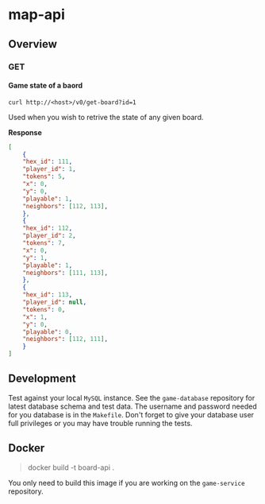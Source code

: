 # map-api

## Overview

### GET

#### Game state of a baord

`curl http://<host>/v0/get-board?id=1`

Used when you wish to retrive the state of any given board.

**Response**

``` json
[
    {
    "hex_id": 111,
    "player_id": 1,
    "tokens": 5,
    "x": 0, 
    "y": 0,
    "playable": 1,
    "neighbors": [112, 113],
    },
    {
    "hex_id": 112,
    "player_id": 2,
    "tokens": 7,
    "x": 0,
    "y": 1,
    "playable": 1,
    "neighbors": [111, 113],
    },
    {
    "hex_id": 113,
    "player_id": null,
    "tokens": 0,
    "x": 1,
    "y": 0,
    "playable": 0,
    "neighbors": [112, 111],
    }
]
```

## Development

Test against your local `MySQL` instance. See the `game-database` repository
for latest database schema and test data. The username and password needed for
you database is in the `Makefile`. Don't forget to give your database user full
privileges or you may have trouble running the tests.

## Docker

> docker build -t board-api .

You only need to build this image if you are working on the `game-service`
repository.
